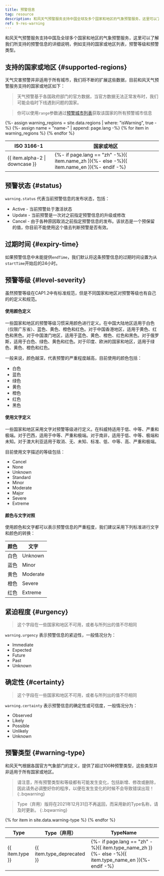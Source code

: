 ```yaml
---
title: 预警信息
tag: resource
description: 和风天气预警服务支持中国全球及多个国家和地区的气象预警服务，这里可以了解我们所支持的预警信息的详细说明，例如支持的国家和地区列表，预警等级和预警类型。
ref: 9-res-warning
---
```


和风天气预警服务支持中国及全球多个国家和地区的气象预警服务，这里可以了解我们所支持的预警信息的详细说明，例如支持的国家或地区列表，预警等级和预警类型。

## 支持的国家或地区 {#supported-regions}

天气灾害预警并非适用于所有城市，我们将不断的扩展这些数据，目前和风天气预警服务支持的国家或地区如下：

> 天气预警基于各国政府部门的官方数据，当官方数据无法正常发布时，我们可能会临时下线遇到问题的国家。

> 你可以使用`range`参数通过[预警城市列表](/docs/api/warning/weather-warning-city-list/)获取该国家的所有预警城市信息

<table>
  <thead>
    <tr>
      <th>ISO 3166-1</th>
      <th>国家或地区</th>
    </tr>
  </thead>
  <tbody>
  {%- assign warning_regions = site.data.regions | where: "isWarning", true -%}
  {%- assign name = "name-" | append: page.lang -%}
  {% for item in warning_regions %}
    <tr>
      <td>{{ item.alpha-2 | downcase  }}</td>
      <td>{%- if page.lang == "zh" -%}{{ item.name_zh  }}{%- else -%}{{ item.name_en  }}{%- endif -%}</td>
    </tr>
  {% endfor %}  
  </tbody>
</table>

## 预警状态 {#status}

`warning.status` 代表当前预警信息的发布状态，包括：

- Active - 当前预警处于激活状态
- Update - 当前预警是一次对之前指定预警信息的升级或修改
- Cancel - 由于各种原因取消之前指定预警信息的发布。该状态是一个预保留的值，你目前不能使用这个值去判断预警是否有效。

## 过期时间 {#expiry-time}

如果预警信息中未能提供`endTime`，我们默认将这条预警信息的过期时间设置为从`startTime`开始后的24小时。

## 预警等级 {#level-severity}

虽然预警等级在CAP1.2中有标准规范，但是不同国家和地区对预警等级也有自己的的定义和规范。

#### 使用颜色定义

一些国家和地区的预警等级习惯采用颜色进行定义。在中国大陆地区适用于白色（仅限广东省）、蓝色、黄色、橙色和红色。对于中国香港地区，适用于黄色、红色和黑色。对于中国澳门地区，适用于蓝色、黄色、橙色、红色和黑色。对于俄罗斯，适用于白色、绿色、黄色和红色。对于印度、欧洲的国家和地区，适用于绿色、黄色、橙色和红色。

一般来说，颜色越深，代表预警的严重程度越高，目前使用的颜色包括：

- 白色 
- 蓝色 
- 绿色 
- 黄色 
- 橙色 
- 红色
- 黑色

#### 使用文字定义

一些国家和地区采用文字对预警等级进行定义。在科威特适用于低、中等、严重和极端。对于巴西，适用于中等、严重和极端。对于南非，适用于低、中等、极端和未知。对于澳大利亚适用于取消、无、未知、标准、低、中等、高、严重和极端。

目前使用文字描述的等级包括：

- Cancel
- None
- Unknown
- Standard
- Minor
- Moderate
- Major
- Severe
- Extreme

#### 颜色与文字对照

使用颜色和文字都可以表示预警信息的严重程度，我们建议采用下列标准进行文字和颜色的转换：

| 颜色 | 文字     |
| ---- | -------- |
| 白色 | Unknown  |
| 蓝色 | Minor    |
| 黄色 | Moderate |
| 橙色 | Severe   |
| 红色 | Extreme  |

## 紧迫程度 {#urgency}

> 这个字段在一些国家和地区不可用，或者与所列出的值不尽相同

`warning.urgency` 表示预警信息的紧迫性，一般情况分为：

- Immediate
- Expected
- Future
- Past
- Unknown

## 确定性 {#certainty}

> 这个字段在一些国家和地区不可用，或者与所列出的值不尽相同

`warning.certainty` 表示预警信息的确定性或可信度，一般情况分为：

- Observed
- Likely
- Possible
- Unlikely
- Unknown

## 预警类型 {#warning-type}

和风天气根据各国官方气象部门的定义，提供了超过100种预警类型，这些类型并非适用于所有国家或地区。 

> 请注意，所有预警类型和等级都有可能发生变化，包括新增、修改或删除，因此请务必调整好你的程序，以便在发生变化的时候不会导致错误出现！
{:.bqwarning}

> Type（弃用）版将在2021年12月31日不再返回，而采用新的Type名称，请及时更新。
{:.bqwarning}

<table>
  <thead>
    <tr>
      <th>Type</th>
      <th>Type（弃用）</th>
      <th>TypeName</th>
    </tr>
  </thead>
  <tbody>
  {% for item in site.data.warning-type %}
    <tr>
      <td>{{ item.type }}</td>
      <td>{{ item.type_deprecated }}</td>
      <td>{%- if page.lang == "zh" -%}{{ item.type_name_zh  }}{%- else -%}{{ item.type_name_en }}{%- endif -%}</td>
    </tr>
  {% endfor %}  
  </tbody>
</table>




